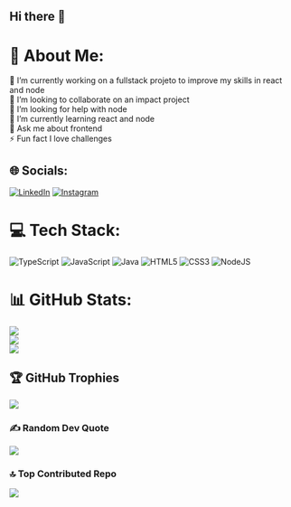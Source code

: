 ## Hi there 👋

# 💫 About Me:
🔭 I’m currently working on a fullstack projeto to improve my skills in react and node<br>👯 I’m looking to collaborate on an impact project<br>🤝 I’m looking for help with node<br>🌱 I’m currently learning react and node<br>💬 Ask me about frontend<br>⚡ Fun fact I love challenges


## 🌐 Socials:
[![LinkedIn](https://img.shields.io/badge/LinkedIn-%230077B5.svg?logo=linkedin&logoColor=white)](https://linkedin.com/in/ana-carolina-capistrano-huntemann-8ab642264) [![Instagram](https://img.shields.io/badge/Instagram-%23E4405F.svg?logo=Instagram&logoColor=white)](https://instagram.com/@ana.carol_ch) 

# 💻 Tech Stack:
![TypeScript](https://img.shields.io/badge/typescript-%23007ACC.svg?style=for-the-badge&logo=typescript&logoColor=white) ![JavaScript](https://img.shields.io/badge/javascript-%23323330.svg?style=for-the-badge&logo=javascript&logoColor=%23F7DF1E) ![Java](https://img.shields.io/badge/java-%23ED8B00.svg?style=for-the-badge&logo=openjdk&logoColor=white) ![HTML5](https://img.shields.io/badge/html5-%23E34F26.svg?style=for-the-badge&logo=html5&logoColor=white) ![CSS3](https://img.shields.io/badge/css3-%231572B6.svg?style=for-the-badge&logo=css3&logoColor=white) ![NodeJS](https://img.shields.io/badge/node.js-6DA55F?style=for-the-badge&logo=node.js&logoColor=white)
# 📊 GitHub Stats:
![](https://github-readme-stats.vercel.app/api?username=navestelar&theme=react&hide_border=false&include_all_commits=true&count_private=true)<br/>
![](https://github-readme-streak-stats.herokuapp.com/?user=navestelar&theme=react&hide_border=false)<br/>
![](https://github-readme-stats.vercel.app/api/top-langs/?username=navestelar&theme=react&hide_border=false&include_all_commits=true&count_private=true&layout=compact)

## 🏆 GitHub Trophies
![](https://github-profile-trophy.vercel.app/?username=navestelar&theme=radical&no-frame=false&no-bg=true&margin-w=4)

### ✍️ Random Dev Quote
![](https://quotes-github-readme.vercel.app/api?type=horizontal&theme=radical)

### 🔝 Top Contributed Repo
![](https://github-contributor-stats.vercel.app/api?username=navestelar&limit=5&theme=dark&combine_all_yearly_contributions=true)
